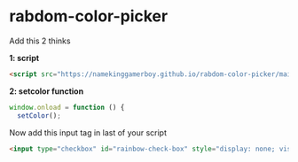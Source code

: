 # rabdom-color-picker

Add this 2 thinks

**1: script**
```html
<script src="https://namekinggamerboy.github.io/rabdom-color-picker/main.js"> </script>
```


**2: setcolor function**
```js
window.onload = function () {
  setColor();
```

Now add this input tag in last of your script
```html
<input type="checkbox" id="rainbow-check-box" style="display: none; visibility: hidden; opacity: 0;">
```
